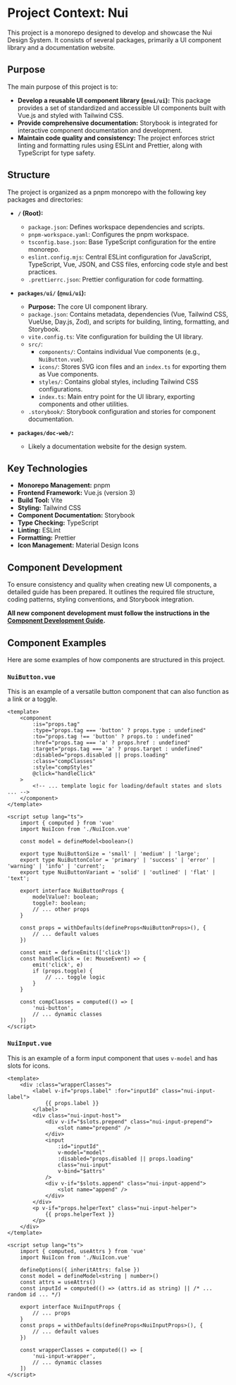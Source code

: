# Project Context: Nui

This project is a monorepo designed to develop and showcase the Nui Design System. It consists of several packages, primarily a UI component library and a documentation website.

## Purpose

The main purpose of this project is to:
*   **Develop a reusable UI component library (`@nui/ui`):** This package provides a set of standardized and accessible UI components built with Vue.js and styled with Tailwind CSS.
*   **Provide comprehensive documentation:** Storybook is integrated for interactive component documentation and development.
*   **Maintain code quality and consistency:** The project enforces strict linting and formatting rules using ESLint and Prettier, along with TypeScript for type safety.

## Structure

The project is organized as a pnpm monorepo with the following key packages and directories:

*   **`/` (Root):**
    *   `package.json`: Defines workspace dependencies and scripts.
    *   `pnpm-workspace.yaml`: Configures the pnpm workspace.
    *   `tsconfig.base.json`: Base TypeScript configuration for the entire monorepo.
    *   `eslint.config.mjs`: Central ESLint configuration for JavaScript, TypeScript, Vue, JSON, and CSS files, enforcing code style and best practices.
    *   `.prettierrc.json`: Prettier configuration for code formatting.

*   **`packages/ui/` (`@nui/ui`):**
    *   **Purpose:** The core UI component library.
    *   `package.json`: Contains metadata, dependencies (Vue, Tailwind CSS, VueUse, Day.js, Zod), and scripts for building, linting, formatting, and Storybook.
    *   `vite.config.ts`: Vite configuration for building the UI library.
    *   `src/`:
        *   `components/`: Contains individual Vue components (e.g., `NuiButton.vue`).
        *   `icons/`: Stores SVG icon files and an `index.ts` for exporting them as Vue components.
        *   `styles/`: Contains global styles, including Tailwind CSS configurations.
        *   `index.ts`: Main entry point for the UI library, exporting components and other utilities.
    *   `.storybook/`: Storybook configuration and stories for component documentation.

*   **`packages/doc-web/`:**
    *   Likely a documentation website for the design system.

## Key Technologies

*   **Monorepo Management:** pnpm
*   **Frontend Framework:** Vue.js (version 3)
*   **Build Tool:** Vite
*   **Styling:** Tailwind CSS
*   **Component Documentation:** Storybook
*   **Type Checking:** TypeScript
*   **Linting:** ESLint
*   **Formatting:** Prettier
*   **Icon Management:** Material Design Icons

## Component Development

To ensure consistency and quality when creating new UI components, a detailed guide has been prepared. It outlines the required file structure, coding patterns, styling conventions, and Storybook integration.

**All new component development must follow the instructions in the [Component Development Guide](./component_development_guide.md).**

## Component Examples

Here are some examples of how components are structured in this project.

### `NuiButton.vue`

This is an example of a versatile button component that can also function as a link or a toggle.

```vue
<template>
    <component
        :is="props.tag"
        :type="props.tag === 'button' ? props.type : undefined"
        :to="props.tag !== 'button' ? props.to : undefined"
        :href="props.tag === 'a' ? props.href : undefined"
        :target="props.tag === 'a' ? props.target : undefined"
        :disabled="props.disabled || props.loading"
        :class="compClasses"
        :style="compStyles"
        @click="handleClick"
    >
        <!-- ... template logic for loading/default states and slots ... -->
    </component>
</template>

<script setup lang="ts">
    import { computed } from 'vue'
    import NuiIcon from './NuiIcon.vue'

    const model = defineModel<boolean>()

    export type NuiButtonSize = 'small' | 'medium' | 'large';
    export type NuiButtonColor = 'primary' | 'success' | 'error' | 'warning' | 'info' | 'current';
    export type NuiButtonVariant = 'solid' | 'outlined' | 'flat' | 'text';

    export interface NuiButtonProps {
        modelValue?: boolean;
        toggle?: boolean;
        // ... other props
    }

    const props = withDefaults(defineProps<NuiButtonProps>(), {
        // ... default values
    })

    const emit = defineEmits(['click'])
    const handleClick = (e: MouseEvent) => {
        emit('click', e)
        if (props.toggle) {
            // ... toggle logic
        }
    }

    const compClasses = computed(() => [
        'nui-button',
        // ... dynamic classes
    ])
</script>
```

### `NuiInput.vue`

This is an example of a form input component that uses `v-model` and has slots for icons.

```vue
<template>
    <div :class="wrapperClasses">
        <label v-if="props.label" :for="inputId" class="nui-input-label">
            {{ props.label }}
        </label>
        <div class="nui-input-host">
            <div v-if="$slots.prepend" class="nui-input-prepend">
                <slot name="prepend" />
            </div>
            <input
                :id="inputId"
                v-model="model"
                :disabled="props.disabled || props.loading"
                class="nui-input"
                v-bind="$attrs"
            />
            <div v-if="$slots.append" class="nui-input-append">
                <slot name="append" />
            </div>
        </div>
        <p v-if="props.helperText" class="nui-input-helper">
            {{ props.helperText }}
        </p>
    </div>
</template>

<script setup lang="ts">
    import { computed, useAttrs } from 'vue'
    import NuiIcon from './NuiIcon.vue'

    defineOptions({ inheritAttrs: false })
    const model = defineModel<string | number>()
    const attrs = useAttrs()
    const inputId = computed(() => (attrs.id as string) || /* ... random id ... */)

    export interface NuiInputProps {
        // ... props
    }
    const props = withDefaults(defineProps<NuiInputProps>(), {
        // ... default values
    })

    const wrapperClasses = computed(() => [
        'nui-input-wrapper',
        // ... dynamic classes
    ])
</script>
```
